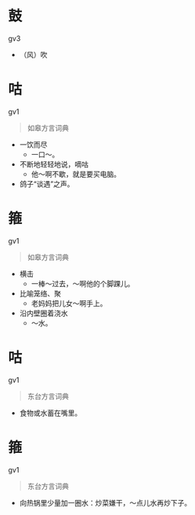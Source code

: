 # 鼓
gv3
- （风）吹

# 咕
gv1
> 如皋方言词典
- 一饮而尽
  - 一口～。
- 不断地轻轻地说，嘀咕
  - 他～啊不歇，就是要买电脑。
- 鸽子“谈遇”之声。

# 箍
gv1
> 如皋方言词典
- 横击
  - 一棒～过去，～啊他的个脚踝儿。
- 比喻笼络、聚
  - 老妈妈把儿女～啊手上。
- 沿内壁圈着浇水
  - ～水。

# 咕
gv1
> 东台方言词典
- 食物或水蓄在嘴里。

# 箍
gv1
> 东台方言词典
- 向热锅里少量加一圈水：炒菜嫌干，～点儿水再炒下子。
